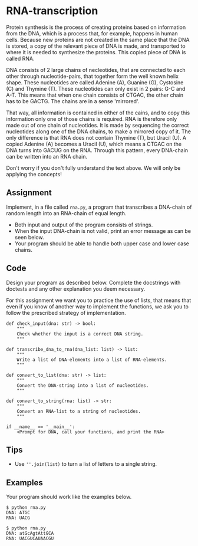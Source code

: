 # RNA-transcription

Protein synthesis is the process of creating proteins based on information from the DNA, which is a process that, for example, happens in human cells. Because new proteins are not created in the same place that the DNA is stored, a copy of the relevant piece of DNA is made, and transported to where it is needed to synthesize the proteins. This copied piece of DNA is called RNA.

DNA consists of 2 large chains of necleotides, that are connected to each other through nucleotide-pairs, that together form the well known helix shape. These nucleotides are called Adenine (A), Guanine (G), Cystosine (C) and Thymine (T). These nucleotides can only exist in 2 pairs: G-C and A-T. This means that when one chain consists of CTGAC, the other chain has to be GACTG. The chains are in a sense 'mirrored'.

That way, all information is contained in either of the cains, and to copy this information only one of those chains is required. RNA is therefore only made out of one chain of nucleotides. It is made by sequencing the correct nucleotides along one of the DNA chains, to make a mirrored copy of it. The only difference is that RNA does not contain Thymine (T), but Uracil (U). A copied Adenine (A) becomes a Uracil (U), which means a CTGAC on the DNA turns into GACUG on the RNA. Through this pattern, every DNA-chain can be written into an RNA chain.

Don't worry if you don't fully understand the text above. We will only be applying the concepts!

## Assignment

Implement, in a file called `rna.py`, a program that transcribes a DNA-chain of random length into an RNA-chain of equal length.

* Both input and output of the program consists of strings.
* When the input DNA-chain is not valid, print an error message as can be seen below.
* Your program should be able to handle both upper case and lower case chains.

## Code

Design your program as described below. Complete the docstrings with doctests and any other explanation you deem necessary.

For this assignment we want you to practice the use of lists, that means that even if you know of another way to implement the functions, we ask you to follow the prescribed strategy of implementation.

    def check_input(dna: str) -> bool:
        """
        Check whether the input is a correct DNA string.
        """

    def transcribe_dna_to_rna(dna_list: list) -> list:
        """
        Write a list of DNA-elements into a list of RNA-elements.
        """

    def convert_to_list(dna: str) -> list:
        """
        Convert the DNA-string into a list of nucleotides.
        """

    def convert_to_string(rna: list) -> str:
        """
        Convert an RNA-list to a string of nucleotides.
        """

    if __name__ == '__main__':
        <Prompt for DNA, call your functions, and print the RNA>

## Tips

* Use `''.join(list)` to turn a list of letters to a single string.

## Examples

Your program should work like the examples below.

    $ python rna.py
    DNA: ATGC
    RNA: UACG

    $ python rna.py
    DNA: atGcAgtAttGCA
    RNA: UACGUCAUAACGU
